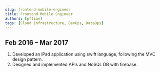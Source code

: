 ```yaml
---
slug: frontend-mobile-engineer
title: Frontend Mobile Engineer
authors: [pftian]
tags: [Cloud Infrastructure, DevOps, DataOps]
---
```


## Feb 2016 – Mar 2017

1. Developed an iPad application using swift language, following the MVC design pattern.  
2. Designed and implemented APIs and NoSQL DB with firebase.
